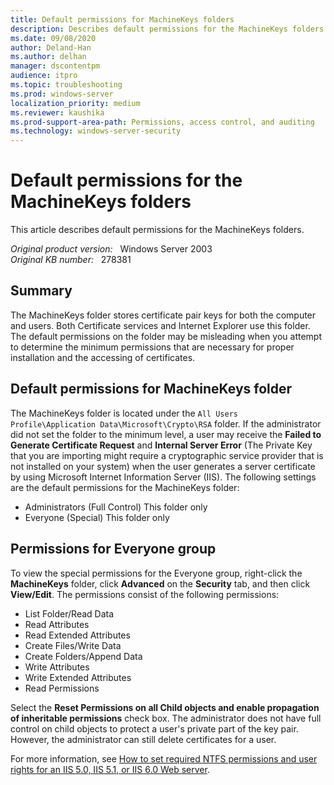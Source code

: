 ```yaml
---
title: Default permissions for MachineKeys folders
description: Describes default permissions for the MachineKeys folders.
ms.date: 09/08/2020
author: Deland-Han
ms.author: delhan
manager: dscontentpm
audience: itpro
ms.topic: troubleshooting
ms.prod: windows-server
localization_priority: medium
ms.reviewer: kaushika
ms.prod-support-area-path: Permissions, access control, and auditing
ms.technology: windows-server-security
---
```

# Default permissions for the MachineKeys folders

This article describes default permissions for the MachineKeys folders.

_Original product version:_ &nbsp; Windows Server 2003  
_Original KB number:_ &nbsp; 278381

## Summary

The MachineKeys folder stores certificate pair keys for both the computer and users. Both Certificate services and Internet Explorer use this folder. The default permissions on the folder may be misleading when you attempt to determine the minimum permissions that are necessary for proper installation and the accessing of certificates.

## Default permissions for MachineKeys folder

The MachineKeys folder is located under the `All Users Profile\Application Data\Microsoft\Crypto\RSA` folder. If the administrator did not set the folder to the minimum level, a user may receive the **Failed to Generate Certificate Request** and **Internal Server Error** (The Private Key that you are importing might require a cryptographic service provider that is not installed on your system) when the user generates a server certificate by using Microsoft Internet Information Server (IIS). The following settings are the default permissions for the MachineKeys folder:

- Administrators (Full Control) This folder only
- Everyone (Special) This folder only

## Permissions for Everyone group

To view the special permissions for the Everyone group, right-click the **MachineKeys** folder, click **Advanced** on the **Security** tab, and then click **View/Edit**. The permissions consist of the following permissions:

- List Folder/Read Data
- Read Attributes
- Read Extended Attributes
- Create Files/Write Data
- Create Folders/Append Data
- Write Attributes
- Write Extended Attributes
- Read Permissions

Select the **Reset Permissions on all Child objects and enable propagation of inheritable permissions** check box. The administrator does not have full control on child objects to protect a user's private part of the key pair. However, the administrator can still delete certificates for a user.

For more information, see [How to set required NTFS permissions and user rights for an IIS 5.0, IIS 5.1, or IIS 6.0 Web server](https://support.microsoft.com/help/271071).
